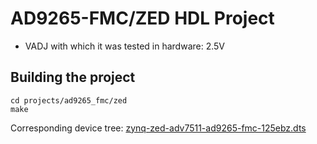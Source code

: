 <!-- no_build_example, no_no_os -->

# AD9265-FMC/ZED HDL Project

- VADJ with which it was tested in hardware: 2.5V

## Building the project

```
cd projects/ad9265_fmc/zed
make
```

Corresponding device tree: [zynq-zed-adv7511-ad9265-fmc-125ebz.dts](https://github.com/analogdevicesinc/linux/blob/main/arch/arm/boot/dts/xilinx/zynq-zed-adv7511-ad9265-fmc-125ebz.dts)
